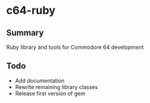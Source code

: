 # c64-ruby

## Summary

Ruby library and tools for Commodore 64 development

## Todo

* Add documentation
* Rewrite remaining library classes
* Release first version of gem
